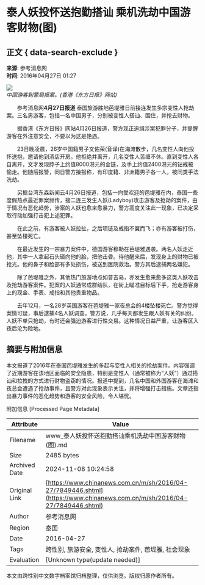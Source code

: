 # 泰人妖投怀送抱勤搭讪 乘机洗劫中国游客财物(图)

## 正文 { data-search-exclude }


**来源**: 参考消息网  
**时间**: 2016年04月27日 01:27  

![](http://www.chinanews.com/cr/2016/0427/3394026399.jpg)  
*中国游客到警局报案。(香港《东方日报》网站)*

　　参考消息网**4月27日报道** 泰国旅游胜地芭堤雅日前接连发生多宗变性人抢劫案。三名男游客，包括一名中国男子，分别被变性人搭讪、围住，并抢去财物。

　　据香港《东方日报》网站4月26日报道，警方现正追缉涉案犯罪分子，并提醒游客在外注意安全，不要以为这是艳遇。

　　23日晚凌晨，26岁中国籍男子文佑荣(音译)在海滩散步，几名变性人向他投怀送抱，邀请他到酒店开房。他拒绝并离开，几名变性人苦缠不休。直到变性人各自离开，文才发现脖子上约值8000港元的金链，及手上约值2400港元的钻戒被偷走。他随后报警，同日警方接报称，有印度籍、非洲籍男子各一人，被同类手法洗劫。

　　另据台湾东森新闻云4月26日报道，包括一向受欢迎的芭堤雅在内，泰国一些度假热点最近罪案频传，接二连三发生人妖(Ladyboy)攻击游客及抢劫的案件，由于情况有恶化趋势，涉案的人妖也愈来愈暴力，警方高度关注此一现象，已决定采取行动加强打击犯上述犯罪。

　　在此之前，有游客被人妖拉扯，之后项链及戒指不翼而飞；亦有游客被打伤，甚至坠楼死亡。

　　在最近发生的一宗暴力案件中，德国游客穆勒在芭堤雅遇袭。两名人妖走近他，其中一人拿起石头砸向他的脸，把他击昏。待他醒来后，发现身上的财物已被抢光。他的鼻子和脸部有多处损伤，被送到医院救治。警方其后逮捕两名嫌犯。

　　除了芭堤雅之外，其他热门旅游地点如普吉岛，亦发生愈来愈多这类人妖攻击及抢劫游客案件。犯案的人妖通常成群结队，在街上瞄准目标后下手，抢走游客身上的现金、手表、戒指和其他贵重物品。

　　去年12月，一名28岁英国游客在芭堤雅一家夜总会的4楼坠楼死亡。警方觉得案情可疑，事后逮捕4名人妖调查。警方说，几乎每天都发生跟人妖有关的纠纷。人妖不单只抢劫，有时还会强迫游客进行性交易。这种情况日益严重，让游客区入夜后沦为险地。

## 摘要与附加信息

<!-- tcd_abstract -->
本文报道了2016年在泰国芭堤雅发生的多起与变性人相关的抢劫案件。内容强调了近期游客在该地区面临的安全隐患，特别是变性人（通常被称为“人妖”）通过搭讪和拉拽的方式进行财物盗窃的情况。报道中提到，几名中国和外国游客在海滩和夜总会遭遇了抢劫事件，且警方对此现象表示关注，并将增强打击措施。文章还指出暴力事件的恶化趋势和游客的安全风险，令人堪忧。
<!-- tcd_abstract_end -->

附加信息 [Processed Page Metadata]

| Attribute       | Value                                  |
|-----------------|----------------------------------------|
| Filename        | www_泰人妖投怀送抱勤搭讪乘机洗劫中国游客财物(图).md                             |
| Size            | 2485 bytes                           |
| Archived Date   | 2024-11-08 10:24:58                             |
| Original Link   | [https://www.chinanews.com.cn/m/sh/2016/04-27/7849446.shtml](https://www.chinanews.com.cn/m/sh/2016/04-27/7849446.shtml)                       |
| Author          | 参考消息网                               |
| Region          | 泰国                               |
| Date            | 2016-04-27                                 |
| Tags            | 跨性别, 旅游安全, 变性人, 抢劫案件, 芭堤雅, 社会现象                                 |
| Evaluation            | [Unknown type(update needed)]                                 |
<!-- tcd_table_end -->

本文由跨性别中文数字档案馆归档整理，仅供浏览。版权归原作者所有。
